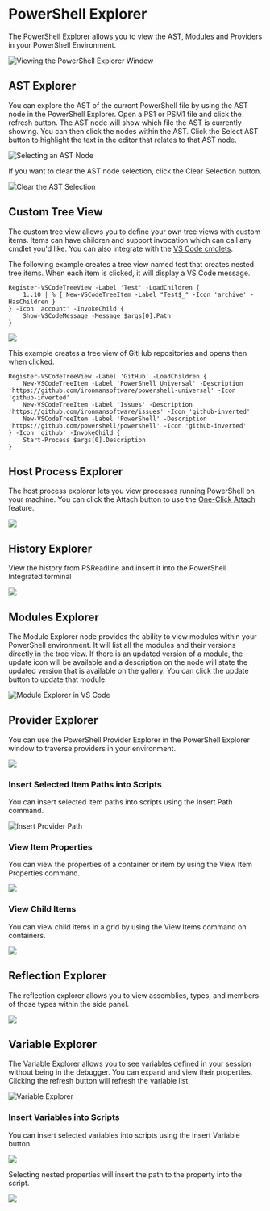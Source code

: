 # PowerShell Explorer

The PowerShell Explorer allows you to view the AST, Modules and Providers in your PowerShell Environment.

![Viewing the PowerShell Explorer Window](../../.gitbook/assets/image%20%2813%29.png)

## AST Explorer

You can explore the AST of the current PowerShell file by using the AST node in the PowerShell Explorer. Open a PS1 or PSM1 file and click the refresh button. The AST node will show which file the AST is currently showing. You can then click the nodes within the AST. Click the Select AST button to highlight the text in the editor that relates to that AST node. 

![Selecting an AST Node](../../.gitbook/assets/show-ast.PNG)

If you want to clear the AST node selection, click the Clear Selection button. 

![Clear the AST Selection](../../.gitbook/assets/clear-ast.PNG)

## Custom Tree View

The custom tree view allows you to define your own tree views with custom items. Items can have children and support invocation which can call any cmdlet you'd like. You can also integrate with the [VS Code cmdlets](automating-visual-studio-code.md).

The following example creates a tree view named test that creates nested tree items. When each item is clicked, it will display a VS Code message. 

```text
Register-VSCodeTreeView -Label 'Test' -LoadChildren {
    1..10 | % { New-VSCodeTreeItem -Label "Test$_" -Icon 'archive' -HasChildren } 
} -Icon 'account' -InvokeChild {
    Show-VSCodeMessage -Message $args[0].Path
}
```

![](../../.gitbook/assets/customtreeview.gif)

This example creates a tree view of GitHub repositories and opens then when clicked.

```text
Register-VSCodeTreeView -Label 'GitHub' -LoadChildren {
    New-VSCodeTreeItem -Label 'PowerShell Universal' -Description 'https://github.com/ironmansoftware/powershell-universal' -Icon 'github-inverted'
    New-VSCodeTreeItem -Label 'Issues' -Description 'https://github.com/ironmansoftware/issues' -Icon 'github-inverted'
    New-VSCodeTreeItem -Label 'PowerShell' -Description 'https://github.com/powershell/powershell' -Icon 'github-inverted'
} -Icon 'github' -InvokeChild {
    Start-Process $args[0].Description
}
```

## Host Process Explorer

The host process explorer lets you view processes running PowerShell on your machine. You can click the Attach button to use the [One-Click Attach](debugging/one-click-attach.md) feature. 

![](../../.gitbook/assets/image%20%2857%29.png)

## History Explorer 

View the history from PSReadline and insert it into the PowerShell Integrated terminal

![](../../.gitbook/assets/image%20%287%29.png)

## Modules Explorer

The Module Explorer node provides the ability to view modules within your PowerShell environment. It will list all the modules and their versions directly in the tree view. If there is an updated version of a module, the update icon will be available and a description on the node will state the updated version that is available on the gallery. You can click the update button to update that module. 

![Module Explorer in VS Code](../../.gitbook/assets/modules.PNG)

## Provider Explorer

You can use the PowerShell Provider Explorer in the PowerShell Explorer window to traverse providers in your environment. 

![](../../.gitbook/assets/providers.PNG)

### Insert Selected Item Paths into Scripts

You can insert selected item paths into scripts using the Insert Path command.

![Insert Provider Path](../../.gitbook/assets/insert-path.gif)

### View Item Properties

You can view the properties of a container or item by using the View Item Properties command. 

![](../../.gitbook/assets/get-itemproperties.gif)

### View Child Items

You can view child items in a grid by using the View Items command on containers. 

![](../../.gitbook/assets/get-childitem.gif)

## Reflection Explorer

The reflection explorer allows you to view assemblies, types, and members of those types within the side panel. 

![](../../.gitbook/assets/image%20%2867%29.png)

## Variable Explorer

The Variable Explorer allows you to see variables defined in your session without being in the debugger. You can expand and view their properties. Clicking the refresh button will refresh the variable list. 

![Variable Explorer](../../.gitbook/assets/variables.png)

### Insert Variables into Scripts

You can insert selected variables into scripts using the Insert Variable button. 

![](../../.gitbook/assets/image%20%2855%29.png)

Selecting nested properties will insert the path to the property into the script.

![](../../.gitbook/assets/insert-variable.gif)

